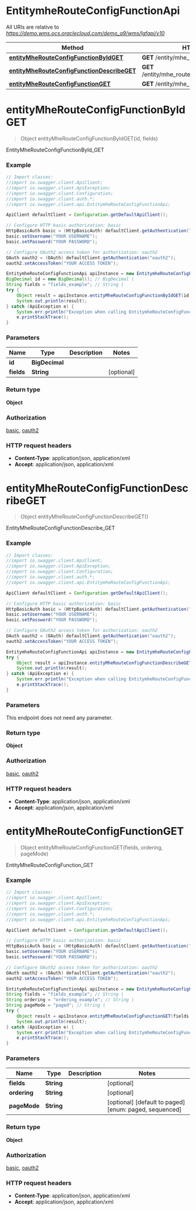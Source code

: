 # EntitymheRouteConfigFunctionApi

All URIs are relative to *https://demo.wms.ocs.oraclecloud.com/demo_a9/wms/lgfapi/v10*

Method | HTTP request | Description
------------- | ------------- | -------------
[**entityMheRouteConfigFunctionByIdGET**](EntitymheRouteConfigFunctionApi.md#entityMheRouteConfigFunctionByIdGET) | **GET** /entity/mhe_route_config_function/{id} | EntityMheRouteConfigFunctionById_GET
[**entityMheRouteConfigFunctionDescribeGET**](EntitymheRouteConfigFunctionApi.md#entityMheRouteConfigFunctionDescribeGET) | **GET** /entity/mhe_route_config_function/describe | EntityMheRouteConfigFunctionDescribe_GET
[**entityMheRouteConfigFunctionGET**](EntitymheRouteConfigFunctionApi.md#entityMheRouteConfigFunctionGET) | **GET** /entity/mhe_route_config_function | EntityMheRouteConfigFunction_GET


<a name="entityMheRouteConfigFunctionByIdGET"></a>
# **entityMheRouteConfigFunctionByIdGET**
> Object entityMheRouteConfigFunctionByIdGET(id, fields)

EntityMheRouteConfigFunctionById_GET



### Example
```java
// Import classes:
//import io.swagger.client.ApiClient;
//import io.swagger.client.ApiException;
//import io.swagger.client.Configuration;
//import io.swagger.client.auth.*;
//import io.swagger.client.api.EntitymheRouteConfigFunctionApi;

ApiClient defaultClient = Configuration.getDefaultApiClient();

// Configure HTTP basic authorization: basic
HttpBasicAuth basic = (HttpBasicAuth) defaultClient.getAuthentication("basic");
basic.setUsername("YOUR USERNAME");
basic.setPassword("YOUR PASSWORD");

// Configure OAuth2 access token for authorization: oauth2
OAuth oauth2 = (OAuth) defaultClient.getAuthentication("oauth2");
oauth2.setAccessToken("YOUR ACCESS TOKEN");

EntitymheRouteConfigFunctionApi apiInstance = new EntitymheRouteConfigFunctionApi();
BigDecimal id = new BigDecimal(); // BigDecimal | 
String fields = "fields_example"; // String | 
try {
    Object result = apiInstance.entityMheRouteConfigFunctionByIdGET(id, fields);
    System.out.println(result);
} catch (ApiException e) {
    System.err.println("Exception when calling EntitymheRouteConfigFunctionApi#entityMheRouteConfigFunctionByIdGET");
    e.printStackTrace();
}
```

### Parameters

Name | Type | Description  | Notes
------------- | ------------- | ------------- | -------------
 **id** | **BigDecimal**|  |
 **fields** | **String**|  | [optional]

### Return type

**Object**

### Authorization

[basic](../README.md#basic), [oauth2](../README.md#oauth2)

### HTTP request headers

 - **Content-Type**: application/json, application/xml
 - **Accept**: application/json, application/xml

<a name="entityMheRouteConfigFunctionDescribeGET"></a>
# **entityMheRouteConfigFunctionDescribeGET**
> Object entityMheRouteConfigFunctionDescribeGET()

EntityMheRouteConfigFunctionDescribe_GET



### Example
```java
// Import classes:
//import io.swagger.client.ApiClient;
//import io.swagger.client.ApiException;
//import io.swagger.client.Configuration;
//import io.swagger.client.auth.*;
//import io.swagger.client.api.EntitymheRouteConfigFunctionApi;

ApiClient defaultClient = Configuration.getDefaultApiClient();

// Configure HTTP basic authorization: basic
HttpBasicAuth basic = (HttpBasicAuth) defaultClient.getAuthentication("basic");
basic.setUsername("YOUR USERNAME");
basic.setPassword("YOUR PASSWORD");

// Configure OAuth2 access token for authorization: oauth2
OAuth oauth2 = (OAuth) defaultClient.getAuthentication("oauth2");
oauth2.setAccessToken("YOUR ACCESS TOKEN");

EntitymheRouteConfigFunctionApi apiInstance = new EntitymheRouteConfigFunctionApi();
try {
    Object result = apiInstance.entityMheRouteConfigFunctionDescribeGET();
    System.out.println(result);
} catch (ApiException e) {
    System.err.println("Exception when calling EntitymheRouteConfigFunctionApi#entityMheRouteConfigFunctionDescribeGET");
    e.printStackTrace();
}
```

### Parameters
This endpoint does not need any parameter.

### Return type

**Object**

### Authorization

[basic](../README.md#basic), [oauth2](../README.md#oauth2)

### HTTP request headers

 - **Content-Type**: application/json, application/xml
 - **Accept**: application/json, application/xml

<a name="entityMheRouteConfigFunctionGET"></a>
# **entityMheRouteConfigFunctionGET**
> Object entityMheRouteConfigFunctionGET(fields, ordering, pageMode)

EntityMheRouteConfigFunction_GET



### Example
```java
// Import classes:
//import io.swagger.client.ApiClient;
//import io.swagger.client.ApiException;
//import io.swagger.client.Configuration;
//import io.swagger.client.auth.*;
//import io.swagger.client.api.EntitymheRouteConfigFunctionApi;

ApiClient defaultClient = Configuration.getDefaultApiClient();

// Configure HTTP basic authorization: basic
HttpBasicAuth basic = (HttpBasicAuth) defaultClient.getAuthentication("basic");
basic.setUsername("YOUR USERNAME");
basic.setPassword("YOUR PASSWORD");

// Configure OAuth2 access token for authorization: oauth2
OAuth oauth2 = (OAuth) defaultClient.getAuthentication("oauth2");
oauth2.setAccessToken("YOUR ACCESS TOKEN");

EntitymheRouteConfigFunctionApi apiInstance = new EntitymheRouteConfigFunctionApi();
String fields = "fields_example"; // String | 
String ordering = "ordering_example"; // String | 
String pageMode = "paged"; // String | 
try {
    Object result = apiInstance.entityMheRouteConfigFunctionGET(fields, ordering, pageMode);
    System.out.println(result);
} catch (ApiException e) {
    System.err.println("Exception when calling EntitymheRouteConfigFunctionApi#entityMheRouteConfigFunctionGET");
    e.printStackTrace();
}
```

### Parameters

Name | Type | Description  | Notes
------------- | ------------- | ------------- | -------------
 **fields** | **String**|  | [optional]
 **ordering** | **String**|  | [optional]
 **pageMode** | **String**|  | [optional] [default to paged] [enum: paged, sequenced]

### Return type

**Object**

### Authorization

[basic](../README.md#basic), [oauth2](../README.md#oauth2)

### HTTP request headers

 - **Content-Type**: application/json, application/xml
 - **Accept**: application/json, application/xml

